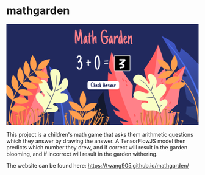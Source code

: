 # mathgarden

![screenshot 1](https://github.com/twang905/mathgarden/blob/main/images/image.png)

This project is a children's math game that asks them arithmetic questions which they answer by drawing the answer. A TensorFlowJS model then predicts which number they drew, and if correct will result in the garden blooming, and if incorrect will result in the garden withering.

The website can be found here: https://twang905.github.io/mathgarden/
